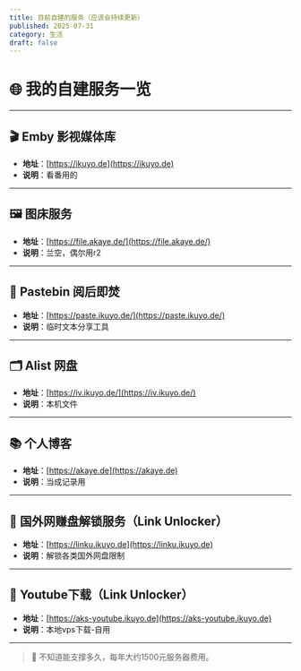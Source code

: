 ```yaml
---
title: 目前自建的服务（应该会持续更新）
published: 2025-07-31
category: 生活
draft: false
---
```


# 🌐 我的自建服务一览

---

## 🎬 Emby 影视媒体库
- **地址**：[https://ikuyo.de](https://ikuyo.de)
- **说明**：看番用的

---

## 🖼 图床服务
- **地址**：[https://file.akaye.de/](https://file.akaye.de/)
- **说明**：兰空，偶尔用r2

---

## 📝 Pastebin 阅后即焚
- **地址**：[https://paste.ikuyo.de/](https://paste.ikuyo.de/)
- **说明**：临时文本分享工具

---

## 🗂 Alist 网盘
- **地址**：[https://iv.ikuyo.de/](https://iv.ikuyo.de/)
- **说明**：本机文件

---

## 📚 个人博客
- **地址**：[https://akaye.de](https://akaye.de)
- **说明**：当成记录用

---

## 💸 国外网赚盘解锁服务（Link Unlocker）
- **地址**：[https://linku.ikuyo.de](https://linku.ikuyo.de)
- **说明**：解锁各类国外网盘限制

---
## 💸 Youtube下载（Link Unlocker）
- **地址**：[https://aks-youtube.ikuyo.de](https://aks-youtube.ikuyo.de)
- **说明**：本地vps下载-自用

---

> 🚧 不知道能支撑多久，每年大约1500元服务器费用。